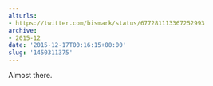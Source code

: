 ```yaml
---
alturls:
- https://twitter.com/bismark/status/677281113367252993
archive:
- 2015-12
date: '2015-12-17T00:16:15+00:00'
slug: '1450311375'
---
```


Almost there.


